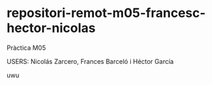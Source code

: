 # repositori-remot-m05-francesc-hector-nicolas
Pràctica M05

USERS: Nicolás Zarcero, Frances Barceló i Héctor García

uwu
